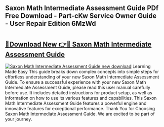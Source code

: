 ## Saxon Math Intermediate Assessment Guide PDf Free Download - Part-cKw Service Owner Guide - User Repair Edition 6MzWd

# <h2><a href="http://bc56042.oget.top/?id=Saxon+Math+Intermediate+Assessment+Guide">🔗Download New 👉🔴 Saxon Math Intermediate Assessment Guide</a></h2>

[![Saxon Math Intermediate Assessment Guide new download](https://i.imgur.com/5g1atiW.png)](http://bc56042.oget.top/?id=Saxon+Math+Intermediate+Assessment+Guide)
Learning Made Easy This guide breaks down complex concepts into simple steps for effortless understanding of your new Saxon Math Intermediate Assessment Guide. To ensure a successful experience with your new Saxon Math Intermediate Assessment Guide, please read this user manual carefully before use. It includes detailed instructions for product setup, as well as information on how to use its various features and capabilities. This Saxon Math Intermediate Assessment Guide features a powerful engine and innovative features for exceptional performance. Thank You for Choosing Saxon Math Intermediate Assessment Guide. We are excited to be part of your journey.
